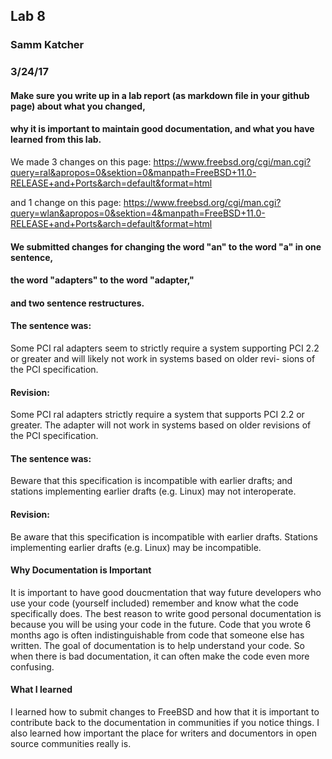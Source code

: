 ## Lab 8
### Samm Katcher
### 3/24/17

#### Make sure you write up in a lab report (as markdown file in your github page) about what you changed, 
#### why it is important to maintain good documentation, and what you have learned from this lab.


We made 3 changes on this page:
https://www.freebsd.org/cgi/man.cgi?query=ral&apropos=0&sektion=0&manpath=FreeBSD+11.0-RELEASE+and+Ports&arch=default&format=html

and 1 change on this page:
https://www.freebsd.org/cgi/man.cgi?query=wlan&apropos=0&sektion=4&manpath=FreeBSD+11.0-RELEASE+and+Ports&arch=default&format=html

#### We submitted changes for changing the word "an" to the word "a" in one sentence, 
#### the word "adapters" to the word "adapter," 
#### and two sentence restructures.

#### The sentence was:   
Some PCI ral adapters seem	to strictly require a system supporting	PCI 
2.2 or greater and	will likely not	work in	systems	based on older revi-
sions of the PCI specification.

#### Revision:
Some PCI ral adapters strictly require a system that supports	PCI 2.2 or greater.
The adapter will not work in	systems	based on older revisions of the PCI specification.


#### The sentence was:
Beware that this specification is	incompatible with earlier drafts;
and stations implementing earlier drafts (e.g. Linux) may not interoperate.

#### Revision:
Be aware that this specification is incompatible with earlier drafts.
Stations implementing earlier drafts (e.g. Linux) may be incompatible.


#### Why Documentation is Important
It is important to have good doucmentation that way future developers who use your code (yourself included) 
remember and know what the code specifically does.
The best reason to write good personal documentation is because you will be using your code in the future. 
Code that you wrote 6 months ago is often indistinguishable from code that someone else has written. The goal of documentation
is to help understand your code. So when there is bad documentation, it can often make the code even more confusing.

#### What I learned
I learned how to submit changes to FreeBSD and how that it is important to contribute back to the documentation
in communities if you notice things. I also learned how important the place for writers and documentors in open source communities really is.
